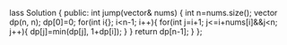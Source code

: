lass Solution {
public:
int jump(vector<int>& nums) {
int n=nums.size();
vector<int> dp(n, n);
dp[0]=0;
for(int i{}; i<n-1; i++){
for(int j=i+1; j<=i+nums[i]&&j<n; j++){
dp[j]=min(dp[j], 1+dp[i]);
}
}
return dp[n-1];
}
};